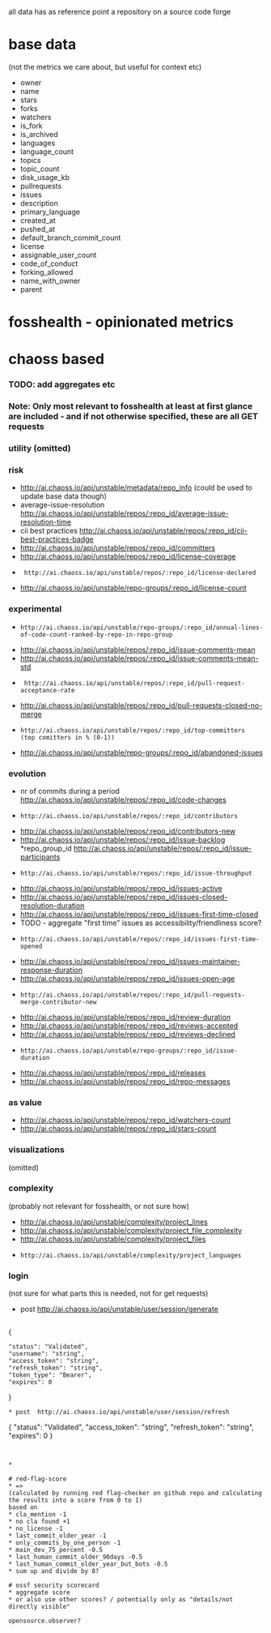 all data has as reference point a repository on a source code forge
# base data
(not the metrics we care about, but useful for context etc)

* owner
* name
* stars
* forks
* watchers
* is_fork
* is_archived
* languages
* language_count
* topics
* topic_count
* disk_usage_kb
* pullrequests
* issues
* description
* primary_language
* created_at
* pushed_at
* default_branch_commit_count
* license
* assignable_user_count
* code_of_conduct
* forking_allowed
* name_with_owner
* parent

# fosshealth - opinionated metrics
# chaoss based
### TODO: add aggregates etc
### Note: Only most relevant to fosshealth at least at first glance are included - and if not otherwise specified, these are all GET requests
### utility (omitted)
### risk
*  http://ai.chaoss.io/api/unstable/metadata/repo_info 
(could be used to update base data though)
*  average-issue-resolution  http://ai.chaoss.io/api/unstable/repos/:repo_id/average-issue-resolution-time 
*  cii best practices   http://ai.chaoss.io/api/unstable/repos/:repo_id/cii-best-practices-badge
*   http://ai.chaoss.io/api/unstable/repos/:repo_id/committers
*    http://ai.chaoss.io/api/unstable/repos/:repo_id/license-coverage
*      http://ai.chaoss.io/api/unstable/repos/:repo_id/license-declared
*    http://ai.chaoss.io/api/unstable/repo-groups/:repo_id/license-count
### experimental
*     http://ai.chaoss.io/api/unstable/repo-groups/:repo_id/annual-lines-of-code-count-ranked-by-repo-in-repo-group
*   http://ai.chaoss.io/api/unstable/repos/:repo_id/issue-comments-mean
*    http://ai.chaoss.io/api/unstable/repos/:repo_id/issue-comments-mean-std
*      http://ai.chaoss.io/api/unstable/repos/:repo_id/pull-request-acceptance-rate
*    http://ai.chaoss.io/api/unstable/repos/:repo_id/pull-requests-closed-no-merge
*     http://ai.chaoss.io/api/unstable/repos/:repo_id/top-committers  (top comitters in % (0-1))
*   http://ai.chaoss.io/api/unstable/repo-groups/:repo_id/abandoned-issues
### evolution
* nr of commits during a period   http://ai.chaoss.io/api/unstable/repos/:repo_id/code-changes
*     http://ai.chaoss.io/api/unstable/repos/:repo_id/contributors
*  http://ai.chaoss.io/api/unstable/repos/:repo_id/contributors-new
*   http://ai.chaoss.io/api/unstable/repos/:repo_id/issue-backlog
*repo_group_id    http://ai.chaoss.io/api/unstable/repos/:repo_id/issue-participants
*     http://ai.chaoss.io/api/unstable/repos/:repo_id/issue-throughput
*  http://ai.chaoss.io/api/unstable/repos/:repo_id/issues-active
*   http://ai.chaoss.io/api/unstable/repos/:repo_id/issues-closed-resolution-duration
*    http://ai.chaoss.io/api/unstable/repos/:repo_id/issues-first-time-closed
*    TODO - aggregate "first time" issues as accessibility/friendliness score?
*     http://ai.chaoss.io/api/unstable/repos/:repo_id/issues-first-time-opened
*  http://ai.chaoss.io/api/unstable/repos/:repo_id/issues-maintainer-response-duration
*    http://ai.chaoss.io/api/unstable/repos/:repo_id/issues-open-age
*     http://ai.chaoss.io/api/unstable/repos/:repo_id/pull-requests-merge-contributor-new
*  http://ai.chaoss.io/api/unstable/repos/:repo_id/review-duration
*   http://ai.chaoss.io/api/unstable/repos/:repo_id/reviews-accepted
*    http://ai.chaoss.io/api/unstable/repos/:repo_id/reviews-declined
*     http://ai.chaoss.io/api/unstable/repo-groups/:repo_id/issue-duration
*  http://ai.chaoss.io/api/unstable/repos/:repo_id/releases
*   http://ai.chaoss.io/api/unstable/repos/:repo_id/repo-messages
### as value
* http://ai.chaoss.io/api/unstable/repos/:repo_id/watchers-count
*  http://ai.chaoss.io/api/unstable/repos/:repo_id/stars-count
### visualizations
(omitted)
### complexity
(probably not relevant for fosshealth, or not sure how)
*  http://ai.chaoss.io/api/unstable/complexity/project_lines
*   http://ai.chaoss.io/api/unstable/complexity/project_file_complexity
*    http://ai.chaoss.io/api/unstable/complexity/project_files
*     http://ai.chaoss.io/api/unstable/complexity/project_languages
### login
(not sure for what parts this is needed, not for get requests)
*  post  http://ai.chaoss.io/api/unstable/user/session/generate
    ```
{

    "status": "Validated",
    "username": "string",
    "access_token": "string",
    "refresh_token": "string",
    "token_type": "Bearer",
    "expires": 0

}
```
* post  http://ai.chaoss.io/api/unstable/user/session/refresh 
```
{
  "status": "Validated",
  "access_token": "string",
  "refresh_token": "string",
  "expires": 0
}
```


*  

# red-flag-score
* => 
(calculated by running red flag-checker on github repo and calculating the results into a score from 0 to 1)
based on
* cla_mention -1
* no cla found +1
* no_license -1
* last_commit_older_year -1
* only_commits_by_one_person -1
* main_dev_75_percent -0.5
* last_human_commit_older_90days -0.5
* last_human_commit_older_year_but_bots -0.5
* sum up and divide by 8?

# ossf security scorecard
* aggregate score
* or also use other scores? / potentially only as "details/not directly visible"

opensource.observer?
